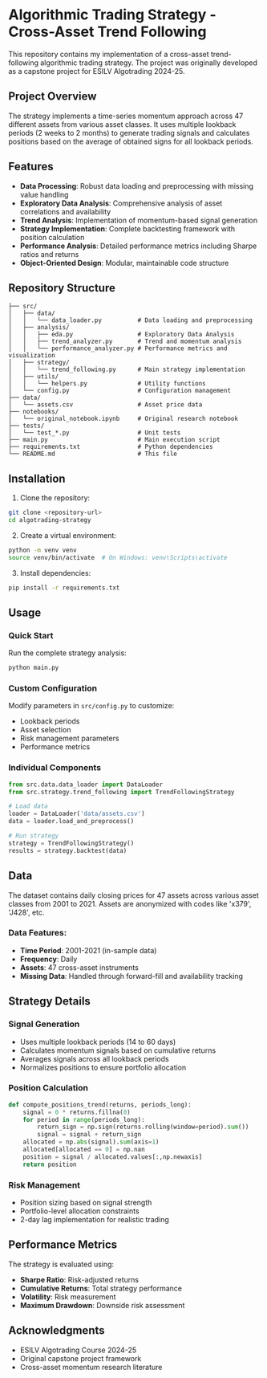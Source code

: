 # Algorithmic Trading Strategy - Cross-Asset Trend Following

This repository contains my implementation of a cross-asset trend-following algorithmic trading strategy. The project was originally developed as a capstone project for ESILV Algotrading 2024-25.

## Project Overview

The strategy implements a time-series momentum approach across 47 different assets from various asset classes. It uses multiple lookback periods (2 weeks to 2 months) to generate trading signals and calculates positions based on the average of obtained signs for all lookback periods.

## Features

- **Data Processing**: Robust data loading and preprocessing with missing value handling
- **Exploratory Data Analysis**: Comprehensive analysis of asset correlations and availability
- **Trend Analysis**: Implementation of momentum-based signal generation
- **Strategy Implementation**: Complete backtesting framework with position calculation
- **Performance Analysis**: Detailed performance metrics including Sharpe ratios and returns
- **Object-Oriented Design**: Modular, maintainable code structure

## Repository Structure

```
├── src/
│   ├── data/
│   │   └── data_loader.py          # Data loading and preprocessing
│   ├── analysis/
│   │   ├── eda.py                  # Exploratory Data Analysis
│   │   ├── trend_analyzer.py       # Trend and momentum analysis
│   │   └── performance_analyzer.py # Performance metrics and visualization
│   ├── strategy/
│   │   └── trend_following.py      # Main strategy implementation
│   ├── utils/
│   │   └── helpers.py              # Utility functions
│   └── config.py                   # Configuration management
├── data/
│   └── assets.csv                  # Asset price data
├── notebooks/
│   └── original_notebook.ipynb     # Original research notebook
├── tests/
│   └── test_*.py                   # Unit tests
├── main.py                         # Main execution script
├── requirements.txt                # Python dependencies
└── README.md                       # This file
```

## Installation

1. Clone the repository:
```bash
git clone <repository-url>
cd algotrading-strategy
```

2. Create a virtual environment:
```bash
python -m venv venv
source venv/bin/activate  # On Windows: venv\Scripts\activate
```

3. Install dependencies:
```bash
pip install -r requirements.txt
```

## Usage

### Quick Start

Run the complete strategy analysis:
```bash
python main.py
```

### Custom Configuration

Modify parameters in `src/config.py` to customize:
- Lookback periods
- Asset selection
- Risk management parameters
- Performance metrics

### Individual Components

```python
from src.data.data_loader import DataLoader
from src.strategy.trend_following import TrendFollowingStrategy

# Load data
loader = DataLoader('data/assets.csv')
data = loader.load_and_preprocess()

# Run strategy
strategy = TrendFollowingStrategy()
results = strategy.backtest(data)
```

## Data

The dataset contains daily closing prices for 47 assets across various asset classes from 2001 to 2021. Assets are anonymized with codes like 'x379', 'J428', etc.

### Data Features:
- **Time Period**: 2001-2021 (in-sample data)
- **Frequency**: Daily
- **Assets**: 47 cross-asset instruments
- **Missing Data**: Handled through forward-fill and availability tracking

## Strategy Details

### Signal Generation
- Uses multiple lookback periods (14 to 60 days)
- Calculates momentum signals based on cumulative returns
- Averages signals across all lookback periods
- Normalizes positions to ensure portfolio allocation

### Position Calculation
```python
def compute_positions_trend(returns, periods_long):
    signal = 0 * returns.fillna(0)
    for period in range(periods_long):
        return_sign = np.sign(returns.rolling(window=period).sum())
        signal = signal + return_sign
    allocated = np.abs(signal).sum(axis=1)
    allocated[allocated == 0] = np.nan
    position = signal / allocated.values[:,np.newaxis]
    return position
```

### Risk Management
- Position sizing based on signal strength
- Portfolio-level allocation constraints
- 2-day lag implementation for realistic trading

## Performance Metrics

The strategy is evaluated using:
- **Sharpe Ratio**: Risk-adjusted returns
- **Cumulative Returns**: Total strategy performance
- **Volatility**: Risk measurement
- **Maximum Drawdown**: Downside risk assessment

## Acknowledgments

- ESILV Algotrading Course 2024-25
- Original capstone project framework
- Cross-asset momentum research literature

